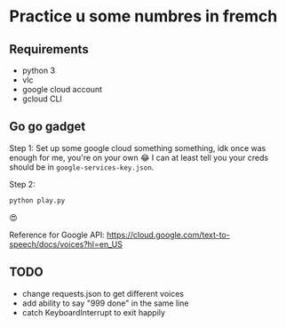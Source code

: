 # Practice u some numbres in fremch

## Requirements
- python 3
- vlc
- google cloud account
- gcloud CLI

## Go go gadget

Step 1: Set up some google cloud something something, idk once was enough for me, you're on your own :joy:
I can at least tell you your creds should be in `google-services-key.json`.

Step 2:
```sh
python play.py
```

:heart_eyes:

Reference for Google API: https://cloud.google.com/text-to-speech/docs/voices?hl=en_US

## TODO
- change requests.json to get different voices
- add ability to say "999 done" in the same line
- catch KeyboardInterrupt to exit happily
